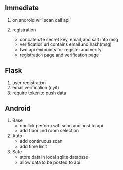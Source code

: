 ## Immediate
1. on android wifi scan call api

1. registration
    * concatenate secret key, email, and salt into msg
    * verification url contains email and hash(msg)
    * two api endpoints for register and verify
    * registration page and verification page



## Flask
1. user registration
2. email verification (nyit)
3. require token to push data

## Android
1. Base
    * onclick perform wifi scan and post to api
    * add floor and room selection
2. Auto
    * add continuous scan
    * add time limit
3. Safe
    * store data in local sqlite database
    * allow data to be posted to api
